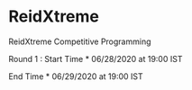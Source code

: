 # ReidXtreme
ReidXtreme Competitive Programming 

Round 1 : 
Start Time * 06/28/2020 at 19:00 IST 

End Time * 06/29/2020 at 19:00 IST 
